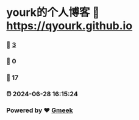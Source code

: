 # yourk的个人博客 :link: https://qyourk.github.io 
### :page_facing_up: [3](https://qyourk.github.io/tag.html) 
### :speech_balloon: 0 
### :hibiscus: 17 
### :alarm_clock: 2024-06-28 16:15:24 
### Powered by :heart: [Gmeek](https://github.com/Meekdai/Gmeek)
